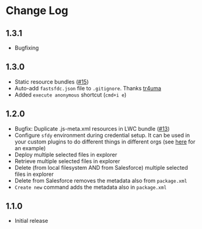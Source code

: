 # Change Log
## 1.3.1
* Bugfixing

## 1.3.0
* Static resource bundles ([#15](issues/15))
* Auto-add `fastsfdc.json` file to `.gitignore`. Thanks [tr4uma](https://github.com/tr4uma)
* Added `execute anonymous` shortcut (`cmd+i e`)

## 1.2.0
* Bugfix: Duplicate .js-meta.xml resources in LWC bundle ([#13](issues/13))
* Configure `sfdy` environment during credential setup. It can be used in your custom plugins to do different things in different orgs (see [here](https://www.npmjs.com/package/sfdy#change-the-endpoint-of-a-named-credential-better-suited-as-a-predeployplugin-) for an example)
* Deploy multiple selected files in explorer
* Retrieve multiple selected files in explorer
* Delete (from local filesystem AND from Salesforce) multiple selected files in explorer
* Delete from Salesforce removes the metadata also from `package.xml`
* `Create new` command adds the metadata also in `package.xml`

## 1.1.0
* Initial release
